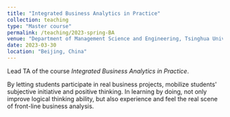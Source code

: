 ```yaml
---
title: "Integrated Business Analytics in Practice"
collection: teaching
type: "Master course"
permalink: /teaching/2023-spring-BA
venue: "Department of Management Science and Engineering, Tsinghua University"
date: 2023-03-30
location: "Beijing, China"
---
```


Lead TA of the course *Integrated Business Analytics in Practice*. 

By letting students participate in real business projects, mobilize students' subjective initiative and positive thinking. In learning by doing, not only improve logical thinking ability, but also experience and feel the real scene of front-line business analysis.
